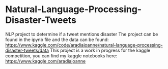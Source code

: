 # Natural-Language-Processing-Disaster-Tweets
NLP project to determine if a tweet mentions disaster
The project can be found in the ipynb file and the data can be found: https://www.kaggle.com/code/aradiajoanne/natural-language-processing-disaster-tweets/data
This project is a work in progress for the kaggle competition, you can find my kaggle notebooks here:
https://www.kaggle.com/aradiajoanne
